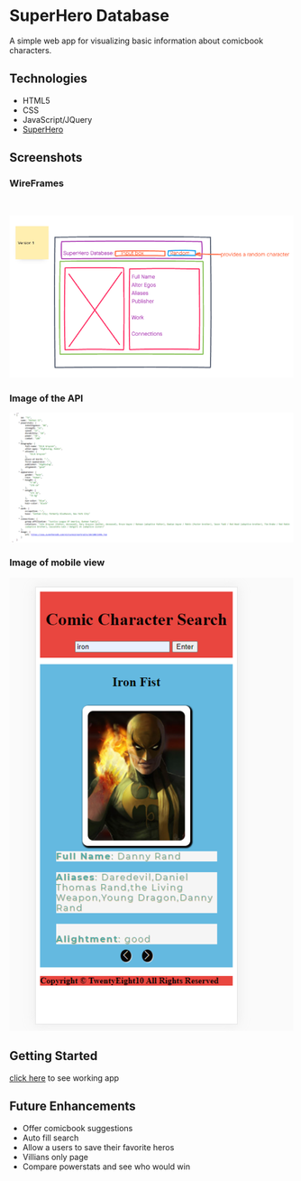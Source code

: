 # SuperHero Database

A simple web app for visualizing basic information about comicbook characters.

## Technologies

- HTML5
- CSS
- JavaScript/JQuery
- [SuperHero](https://www.superheroapi.com)

## Screenshots

### WireFrames
<br>

![screenshot](img/Project-1-v1-wireframe.png)
<br>

### Image of the API
![screenshot](img\API.PNG)

### Image of mobile view
![screenshot](img\Phone.PNG)


## Getting Started

[click here](https://superdata.netlify.app/) to see working app

## Future Enhancements

- Offer comicbook suggestions
- Auto fill search 
- Allow a users to save their favorite heros
- Villians only page
- Compare powerstats and see who would win 
